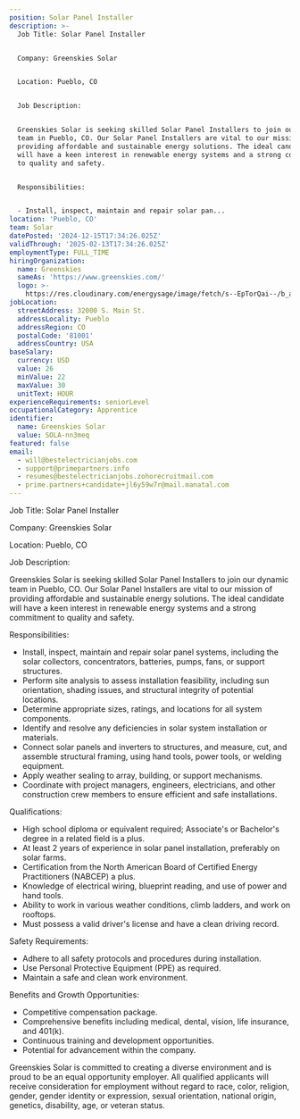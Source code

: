 ```yaml
---
position: Solar Panel Installer
description: >-
  Job Title: Solar Panel Installer


  Company: Greenskies Solar


  Location: Pueblo, CO


  Job Description:


  Greenskies Solar is seeking skilled Solar Panel Installers to join our dynamic
  team in Pueblo, CO. Our Solar Panel Installers are vital to our mission of
  providing affordable and sustainable energy solutions. The ideal candidate
  will have a keen interest in renewable energy systems and a strong commitment
  to quality and safety.


  Responsibilities:


  - Install, inspect, maintain and repair solar pan...
location: 'Pueblo, CO'
team: Solar
datePosted: '2024-12-15T17:34:26.025Z'
validThrough: '2025-02-13T17:34:26.025Z'
employmentType: FULL_TIME
hiringOrganization:
  name: Greenskies
  sameAs: 'https://www.greenskies.com/'
  logo: >-
    https://res.cloudinary.com/energysage/image/fetch/s--EpTorQai--/b_auto,c_pad,f_auto,h_200,q_auto,w_200/https://es-media-prod.s3.amazonaws.com/media/supplier/logo/source/Greenskies_Clean_Focus_Company.jpg
jobLocation:
  streetAddress: 32000 S. Main St.
  addressLocality: Pueblo
  addressRegion: CO
  postalCode: '81001'
  addressCountry: USA
baseSalary:
  currency: USD
  value: 26
  minValue: 22
  maxValue: 30
  unitText: HOUR
experienceRequirements: seniorLevel
occupationalCategory: Apprentice
identifier:
  name: Greenskies Solar
  value: SOLA-nn3meq
featured: false
email:
  - will@bestelectricianjobs.com
  - support@primepartners.info
  - resumes@bestelectricianjobs.zohorecruitmail.com
  - prime.partners+candidate+jl6y59w7r@mail.manatal.com
---
```




Job Title: Solar Panel Installer

Company: Greenskies Solar

Location: Pueblo, CO

Job Description:

Greenskies Solar is seeking skilled Solar Panel Installers to join our dynamic team in Pueblo, CO. Our Solar Panel Installers are vital to our mission of providing affordable and sustainable energy solutions. The ideal candidate will have a keen interest in renewable energy systems and a strong commitment to quality and safety.

Responsibilities:

- Install, inspect, maintain and repair solar panel systems, including the solar collectors, concentrators, batteries, pumps, fans, or support structures.
- Perform site analysis to assess installation feasibility, including sun orientation, shading issues, and structural integrity of potential locations.
- Determine appropriate sizes, ratings, and locations for all system components.
- Identify and resolve any deficiencies in solar system installation or materials.
- Connect solar panels and inverters to structures, and measure, cut, and assemble structural framing, using hand tools, power tools, or welding equipment.
- Apply weather sealing to array, building, or support mechanisms.
- Coordinate with project managers, engineers, electricians, and other construction crew members to ensure efficient and safe installations.

Qualifications:

- High school diploma or equivalent required; Associate's or Bachelor's degree in a related field is a plus.
- At least 2 years of experience in solar panel installation, preferably on solar farms.
- Certification from the North American Board of Certified Energy Practitioners (NABCEP) a plus.
- Knowledge of electrical wiring, blueprint reading, and use of power and hand tools.
- Ability to work in various weather conditions, climb ladders, and work on rooftops.
- Must possess a valid driver's license and have a clean driving record.

Safety Requirements:

- Adhere to all safety protocols and procedures during installation.
- Use Personal Protective Equipment (PPE) as required.
- Maintain a safe and clean work environment.

Benefits and Growth Opportunities:

- Competitive compensation package.
- Comprehensive benefits including medical, dental, vision, life insurance, and 401(k).
- Continuous training and development opportunities.
- Potential for advancement within the company.

Greenskies Solar is committed to creating a diverse environment and is proud to be an equal opportunity employer. All qualified applicants will receive consideration for employment without regard to race, color, religion, gender, gender identity or expression, sexual orientation, national origin, genetics, disability, age, or veteran status.
